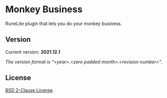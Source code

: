# Monkey Business
RuneLite plugin that lets you do your monkey business.

## Version
Current version: **2021.12.1**

*The version format is &quot;&lt;year&gt;.&lt;zero padded month&gt;.&lt;revision number&gt;&quot;.*

## License
[BSD 2-Clause License](LICENSE)

